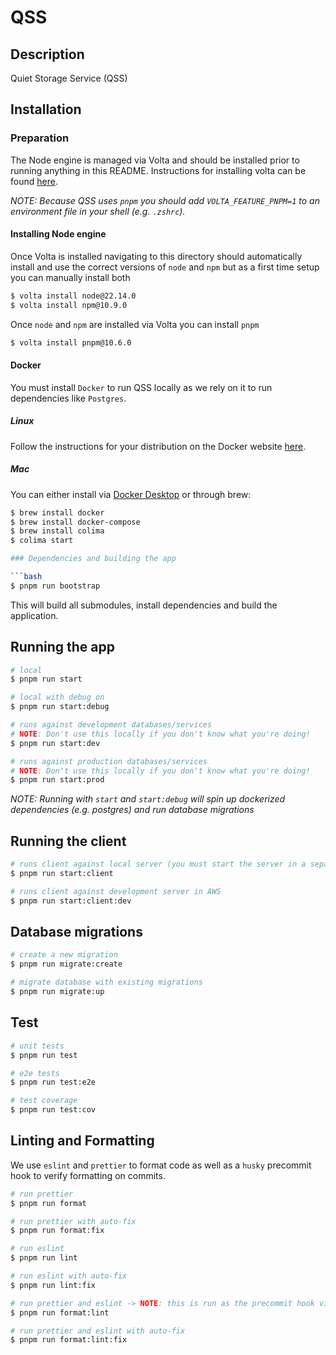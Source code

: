 # QSS

## Description

Quiet Storage Service (QSS)

## Installation

### Preparation

The Node engine is managed via Volta and should be installed prior to running anything in this README.  Instructions for installing volta can be found [here](https://docs.volta.sh/guide/getting-started).

*NOTE: Because QSS uses `pnpm` you should add `VOLTA_FEATURE_PNPM=1` to an environment file in your shell (e.g. `.zshrc`).*

#### Installing Node engine

Once Volta is installed navigating to this directory should automatically install and use the correct versions of `node` and `npm` but as a first time setup you can manually install both

```bash
$ volta install node@22.14.0
$ volta install npm@10.9.0
```

Once `node` and `npm` are installed via Volta you can install `pnpm`

```bash
$ volta install pnpm@10.6.0
```

#### Docker

You must install `Docker` to run QSS locally as we rely on it to run dependencies like `Postgres`.

##### Linux

Follow the instructions for your distribution on the Docker website [here](https://docs.docker.com/engine/install/).

##### Mac

You can either install via [Docker Desktop](https://docs.docker.com/desktop/) or through brew:

```bash
$ brew install docker
$ brew install docker-compose
$ brew install colima
$ colima start

### Dependencies and building the app

```bash
$ pnpm run bootstrap
```

This will build all submodules, install dependencies and build the application.

## Running the app

```bash
# local
$ pnpm run start

# local with debug on
$ pnpm run start:debug

# runs against development databases/services
# NOTE: Don't use this locally if you don't know what you're doing!
$ pnpm run start:dev

# runs against production databases/services
# NOTE: Don't use this locally if you don't know what you're doing!
$ pnpm run start:prod
```

_NOTE: Running with `start` and `start:debug` will spin up dockerized dependencies (e.g. postgres) and run database migrations_

## Running the client

```bash
# runs client against local server (you must start the server in a separate terminal!)
$ pnpm run start:client

# runs client against development server in AWS
$ pnpm run start:client:dev
```

## Database migrations

```bash
# create a new migration
$ pnpm run migrate:create

# migrate database with existing migrations
$ pnpm run migrate:up
```

## Test

```bash
# unit tests
$ pnpm run test

# e2e tests
$ pnpm run test:e2e

# test coverage
$ pnpm run test:cov
```

## Linting and Formatting

We use `eslint` and `prettier` to format code as well as a `husky` precommit hook to verify formatting on commits.

```bash
# run prettier
$ pnpm run format

# run prettier with auto-fix
$ pnpm run format:fix

# run eslint
$ pnpm run lint

# run eslint with auto-fix
$ pnpm run lint:fix

# run prettier and eslint -> NOTE: this is run as the precommit hook via husky and lint-staged
$ pnpm run format:lint

# run prettier and eslint with auto-fix
$ pnpm run format:lint:fix
```
